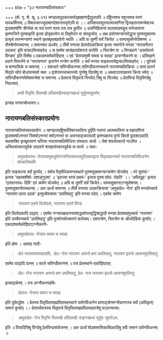 +++
title = "३२ नारायणबलिसंस्कारः"

+++
(बो. गृ. शे. सू. ३.२१) चण्डालादुदकात्सर्पाद्ब्राह्मणाद्वैद्युतादपि ॥ दंष्ट्रिभ्यश्च पशुभ्यश्च मरणं पापकर्मिणाम् ॥ विषास्त्ररज्जुपाषाणदेशान्तरमृतेऽपि वा ।। अभिशस्तसुरापात्मत्यागिनां द्विजहतानामन्येषाञ्च द्वादशवर्षाणि त्रीण्येकं वा यत्र मरणं यस्य तत्र तत्र कुर्वीत ॥ असंनिहितानां पालाशाप्रमाहूय पर्णत्सरूणां कृष्णाजिने पुरुषाकृतिं कृत्वा होतृकल्पेन वा पितृमेधेन वा संस्कुर्यात् ॥ अथ प्रयोगमन्त्रानपोद्धृत्य पुरुषसूक्तस्य प्रत्यृचं तत्तन्मन्त्राणां स्थाने पृथक्पृथक्प्रयोगो भवति । अपि वा तूष्णीं सर्वं क्रियेत ॥ याम्यसूक्तेनोपोषणम् ॥ पौरुषेणोपस्थानम् ॥ समानमत ऊर्ध्वम् ॥ तीर्थे स्नात्वा प्रेतायोदकक्रियां कृत्वा नामगोत्रे मनसा 'नारायणैतत्त उदकम्' इति वाचाऽभिव्याहरेत् ॥ स एवमेव सायंप्रातर्दशरात्रं करोति ॥ त्रिरात्रेण वा ॥ पिण्डदाने 'असावेतत्ते पिण्डम्' इति विशेषः॥ एकादश्यामेकोद्दिष्टम् ॥ एवं 'प्रेतायामुष्मै यमाय च स्वाहा' इत्यग्नौकरणे वा । प्रतिग्रहणे प्रदाने विसर्जने च 'नारायणाय' इत्यनेन मन्त्रेण करोति ॥ सर्वं मनसा सङ्कल्पयेद्वाचाऽभिव्याहरेत् ।। पूर्वत्रये च षाण्मासिके च समानम् ।। संवत्सरे सपिण्डीकरणम्
सपिण्डीकरणस्थाने नारायणबलिक्रिया ॥ सायं प्रातर्न विद्यते सोयं बोधायनमतो यथा ॥ द्वयोरयनसक्रान्त्योः पुण्येषु दिवसेषु वा ॥ अथवाऽपरपक्षस्य क्रिया भवेत् ॥ सपिण्डीकरणमेतेषामन्येषां च समानम् ॥ प्रेतपात्रं पितृपात्रे निनयेत् त्रिषु वा सिञ्चेत् ॥ प्रेतपिण्डं पितृपिण्डेषु निदध्यात् 

> असौ पितृभिः पितामहैः प्रपितामहैस्सङ्गच्छध्वं भूर्भुवस्सुवरोम्

इत्याह भगवान्बोधायनः॥

## नारायणबलिसंस्कारप्रयोगः

नारायणबलिसंस्कारप्रयोगः ॥ चाण्डालदष्ट्रिसर्पविषरज्वादिना दुर्मृतिं गतानां आत्मघातिनां च महापापिनां द्वादशवर्षाऽनन्तरं त्रिवर्षाऽनन्तरं वर्षाऽनन्तरं वा अयनसङ्क्रात्यादौ कृष्णपक्षस्य पुण्ये दिवसे द्वादशाऽब्दादि यथाशक्ति कृच्छ्राचरणं चरित्वा नारायणबलिविधिना संस्कारः कार्यः । तेषां शवसंस्कारो नाऽस्ति । अस्थिसंस्कारपूर्वकं तदलाभे शाखासंस्कारपूर्वकं वा कार्यः ॥ यथा-

> अमुकप्रेतस्य॰ गोत्रस्यामुकदुर्मरणजनितसमस्तदुरितक्षयद्वारा पितृत्वप्राप्त्यर्थं नारायणबलिविधानेन संस्करिष्यामि

इति सङ्कल्प्य सर्वं कुर्यात् । सर्वत्र पैतृमेधिकमन्त्रस्थाने पुरुषसूक्तमन्त्रान्क्रमेण योजयेत् । परे युवांसं॰' इत्यत्र 'सहस्रशीर्षा॰ दशाङ्गुलम्' ॥ 'इदन्त्वा वस्त्रं प्रथमं॰' इत्यत्र पुरुष एवेदं॰ रोहति' ।। 'अपैतदूहः' इत्यत्र 'एतावानस्य॰ दिवि' एवं क्रमेण योजयेत् ॥ अपि वा तूष्णीं सर्वं क्रियेत। याम्यसूक्तनाऽग्न्युपोषणम् । पुरुषसूक्तनोपस्थानम् । अत ऊर्ध्वं समानम् ॥ तीर्थे स्नात्वा उदकक्रियायां 'अमुकप्रेत॰ गोत्र' इति मनसोच्चार्य 'नारायण एतत्त उदकं' इत्युच्चैरुक्त्वा 'उपतिष्ठतु' इति मनसा वदेत् । एवमेव क्रमेण 

>‌ नारायण एतत्ते तिलोदकं, नारायण एतत्ते पिण्डं

इति तिलोदकादि दद्यात् । एवमेव नग्नप्रच्छादननवश्राद्धकोत्तरवृद्धिश्राद्धादौ मनसा प्रेतशब्दमुच्चार्य 'नारायण' इति उच्चैरुच्चार्य 'उपतिष्ठतु' इति पुनर्मनसोच्चारणं कर्तव्यम्। दशरात्रेण, त्रिरात्रेण वा और्ध्वदेहिकं कुर्यात् । एकादश्यामेकोद्दिष्टाऽग्नौकरणे-

> अमुकप्रेताय॰ गोत्राय यमाय च स्वाहा

इति होमः । आवाह नादौ-

> ॰प्रेतं नारायणमावाहयामि, ॰प्रेत॰ गोत्र नारायण अयन्ते क्षण उपतिष्ठतु, नारायण इदन्ते आसनमुपतिष्ठतु 

एवमेव पाद्यादि दानम् ॥ काले सपिण्डीकरणम् ॥ तत्र प्रेतस्थाने-एकोद्दिष्टवत् 

> ॰प्रेत॰ गोत्र नारायण अयन्ते क्षण उपतिष्ठतु, प्रेत॰ गात्र नारायण इदन्ते आसनमुपतिघ्तु

इत्याद्यर्चनम् । तत्र अग्नौकरणहोमे- 

> ॰प्रेताय॰ गोत्राय यमाय च स्वाहा

इति पूर्ववद्धोमः । प्रेतस्य पितृपितामहप्रपितामहस्थाने पार्वणविधानेन क्षणाद्यर्चनमग्नौकरणञ्च सर्वं (अविकृतं) समानं कुर्यात् ।। प्रेतार्घ्यपात्रस्य पितृपात्रे पितृपितामहप्रपितामहपात्रेषु वाऽवनयनम्-

>‌ अमुकप्रेत॰ गोत्र पितृभिः पितामहैः प्रपितामहैः सङ्गच्छध्वं भूर्भुवः सुवरो३म्

इति ॥ पित्रादित्रिषु पिण्डेषु प्रेतपिण्डसंयोजनम् । अत ऊर्ध्वं षोडशमासिकाब्दिकादिषु सर्वैः समानं पार्वणविधानम् ॥